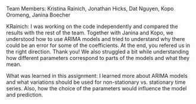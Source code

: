 Team Members: Kristina Rainich, Jonathan Hicks, Dat Nguyen, Kopo Oromeng, Janina Boecher

KRainich: I was working on the code independently and compared the results with the rest of the team. Together with Janina and Kopo, we understood how to use ARIMA models and tried to understand why there could be an error for some of the coefficients. At the end, you refered us in the right direction. Thank you! We also struggled a bit while understanding how different parameters correspond to parts of the models and what they mean.

What was learned in this assignment: I learned more about ARIMA models and what variations should be used for non-stationary vs. stationary time series. Also, how the choice of the parameters would influence the model and prediction. 
  
